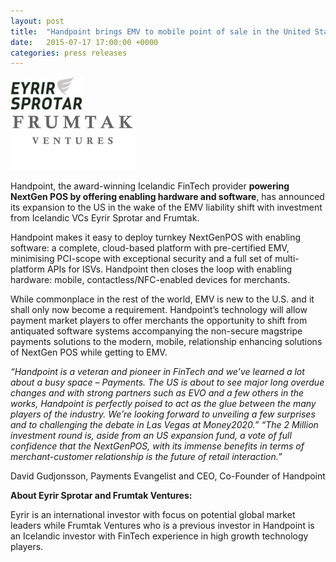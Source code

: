 ```yaml
---
layout: post
title:  "Handpoint brings EMV to mobile point of sale in the United States with new Investments"
date:   2015-07-17 17:00:00 +0000
categories: press releases
---
```


<div class="ui two column grid">
 <div class="column">
	<img class="ui tiny centered image" src="/images/logos/eyrir-sprotar.png" alt="eyrir sprotar investment firm logo">
 </div>
 <div class="column">
	<img class="ui small centered image" src="/images/logos/frumtak-ventures.png" alt="frumtak ventures investment firm logo">
 </div>
</div>

Handpoint, the award-winning Icelandic FinTech provider **powering NextGen POS by offering enabling hardware and software**, has announced its expansion to the US in the wake of the EMV liability shift with investment from Icelandic VCs Eyrir Sprotar and Frumtak.

Handpoint makes it easy to deploy turnkey NextGenPOS with enabling software: a complete, cloud-based platform with pre-certified EMV, minimising PCI-scope with exceptional security and a full set of multi-platform APIs for ISVs. Handpoint then closes the loop with enabling hardware: mobile, contactless/NFC-enabled devices for merchants.

While commonplace in the rest of the world, EMV is new to the U.S. and it shall only now become a requirement. Handpoint’s technology will allow payment market players to offer merchants the opportunity to shift from antiquated software systems accompanying the non-secure magstripe payments solutions to the modern, mobile, relationship enhancing solutions of NextGen POS while getting to EMV.

*“Handpoint is a veteran and pioneer in FinTech and we’ve learned a lot about a busy space – Payments. The US is about to see major long overdue changes  and with strong partners such as EVO and a few others in the works, Handpoint is perfectly poised to act as the glue between the many players of the industry. We’re looking forward to unveiling a few surprises and to challenging the debate in Las Vegas at Money2020.”
“The 2 Million investment round is, aside from an US expansion fund, a vote of full confidence that the NextGenPOS, with its immense benefits in terms of merchant-customer relationship is the future of retail interaction.”*

David Gudjonsson, Payments Evangelist and CEO, Co-Founder of Handpoint

**About Eyrir Sprotar and Frumtak Ventures:**

Eyrir is an international investor with focus on potential global market leaders while Frumtak Ventures who is a previous investor in Handpoint is an Icelandic investor with FinTech experience in high growth technology players.

